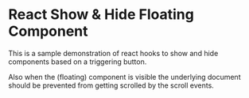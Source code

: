 # React Show & Hide Floating Component

This is a sample demonstration of react hooks to show and hide components based on a triggering button.

Also when the (floating) component is visible the underlying document should be prevented from getting scrolled by the scroll events.